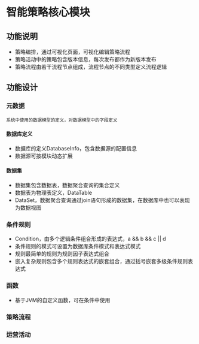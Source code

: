 # 智能策略核心模块

## 功能说明

- 策略编排，通过可视化页面，可视化编辑策略流程
- 策略活动中的策略包含版本信息，每次发布都作为新版本发布
- 策略流程由若干流程节点组成，流程节点的不同类型定义流程逻辑

## 功能设计

### 元数据

`
系统中使用的数据模型的定义，对数据模型中的字段定义
`

#### 数据库定义

- 数据库的定义DatabaseInfo，包含数据源的配置信息
- 数据源可按模块动态扩展

#### 数据集

- 数据集包含数据表，数据聚合查询的集合定义
- 数据表为物理表定义，DataTable
- DataSet，数据聚合查询通过join语句形成的数据集，在数据库中也可以表现为数据视图

### 条件规则

- Condition，由多个逻辑条件组合形成的表达式，a && b && c || d
- 条件规则的模式可设置为数据库条件模式和表达式模式
- 规则最简单的规则为规则因子表达式组合
- 嵌入复杂规则包含多个规则表达式的嵌套组合，通过括号嵌套多级条件规则表达式

### 函数

- 基于JVM的自定义函数，可在条件中使用

### 策略流程

### 运营活动


